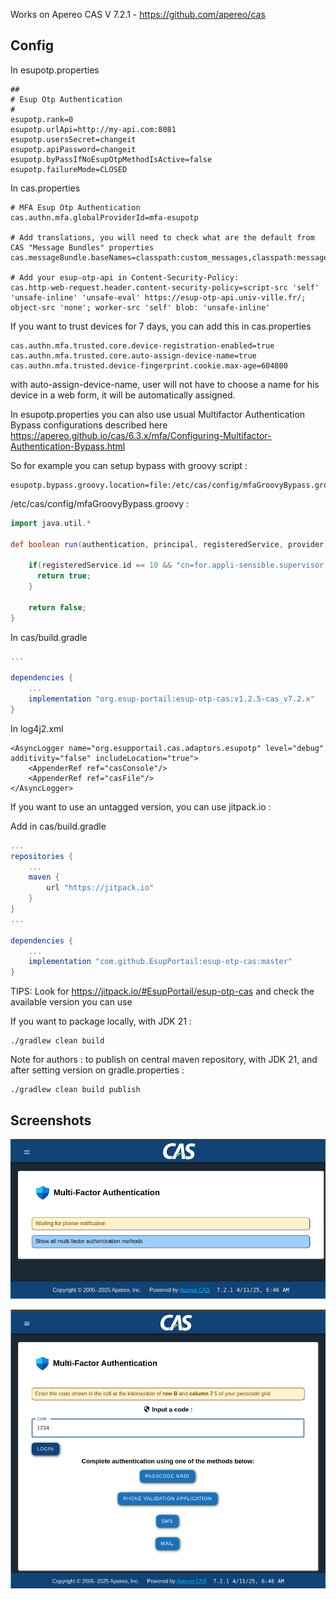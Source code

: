 Works on Apereo CAS V 7.2.1 - https://github.com/apereo/cas

## Config

In esupotp.properties

```
##
# Esup Otp Authentication
#
esupotp.rank=0
esupotp.urlApi=http://my-api.com:8081
esupotp.usersSecret=changeit
esupotp.apiPassword=changeit
esupotp.byPassIfNoEsupOtpMethodIsActive=false
esupotp.failureMode=CLOSED
```

In cas.properties

```
# MFA Esup Otp Authentication
cas.authn.mfa.globalProviderId=mfa-esupotp

# Add translations, you will need to check what are the default from CAS "Message Bundles" properties
cas.messageBundle.baseNames=classpath:custom_messages,classpath:messages,classpath:esupotp_message

# Add your esup-otp-api in Content-Security-Policy:
cas.http-web-request.header.content-security-policy=script-src 'self' 'unsafe-inline' 'unsafe-eval' https://esup-otp-api.univ-ville.fr/; object-src 'none'; worker-src 'self' blob: 'unsafe-inline' 
```
If you want to trust devices for 7 days, you can add this in cas.properties
```
cas.authn.mfa.trusted.core.device-registration-enabled=true                                                                                                                                         
cas.authn.mfa.trusted.core.auto-assign-device-name=true
cas.authn.mfa.trusted.device-fingerprint.cookie.max-age=604800
```
with auto-assign-device-name, user will not have to choose a name for his device in a web form, it will be automatically assigned.  

In esupotp.properties you can also use usual Multifactor Authentication Bypass configurations described here https://apereo.github.io/cas/6.3.x/mfa/Configuring-Multifactor-Authentication-Bypass.html

So for example you can setup bypass with groovy script :
```
esupotp.bypass.groovy.location=file:/etc/cas/config/mfaGroovyBypass.groovy
```

/etc/cas/config/mfaGroovyBypass.groovy :
``` groovy
import java.util.*

def boolean run(authentication, principal, registeredService, provider, logger, httpRequest, ... other_args) {

    if(registeredService.id == 10 && "cn=for.appli-sensible.supervisor,ou=groups,dc=univ-ville,dc=fr" in principal.attributes.memberOf) {
      return true;
    }

    return false;
}
```

In cas/build.gradle

``` groovy
...

dependencies {
    ...
    implementation "org.esup-portail:esup-otp-cas:v1.2.5-cas_v7.2.x"
}
```

In log4j2.xml
```
<AsyncLogger name="org.esupportail.cas.adaptors.esupotp" level="debug" additivity="false" includeLocation="true">
    <AppenderRef ref="casConsole"/>
    <AppenderRef ref="casFile"/>
</AsyncLogger>
```

If you want to use an untagged version, you can use jitpack.io :

Add in cas/build.gradle
``` groovy
...
repositories {
    ...
    maven {
        url "https://jitpack.io"
    }
}
...

dependencies {
    ...
    implementation "com.github.EsupPortail:esup-otp-cas:master"
}
```

TIPS: Look for https://jitpack.io/#EsupPortail/esup-otp-cas and check the available version you can use


If you want to package locally, with JDK 21 :
```
./gradlew clean build
```

Note for authors : to publish on central maven repository, with JDK 21, and after setting version on gradle.properties :
```
./gradlew clean build publish
```


## Screenshots

![ESUP-OTP-CAS - Phone Authentication](src/etc/esup-otp-cas-1.png)

![ESUP-OTP-CAS - Grid Authentication](src/etc/esup-otp-cas-2.png)

